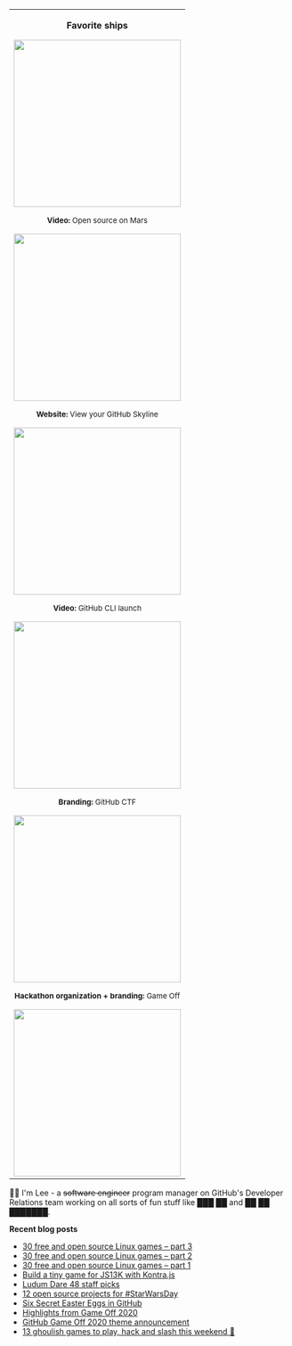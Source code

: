 <table align="right" >
  <tr>
    <td>
    <center>
      <div align="center">
        <p><strong>Favorite ships</strong></p>
        <a href="https://twitter.com/github/status/1384130507898720262"><img width="300" src="https://user-images.githubusercontent.com/121322/131424175-5150da6e-ccc7-4da3-b949-6654eec0b3dc.gif"></a>
        <p><sup><strong>Video:</strong> Open source on Mars</sup></p>
        <a href="https://twitter.com/search?q=skyline.github.com&src=typed_query"><img width="300" src="https://user-images.githubusercontent.com/121322/108665450-d0f52380-7489-11eb-832b-09b614c59f2a.gif"></a>
        <p><sup><strong>Website:</strong> View your GitHub Skyline</sup></p>  
        <a href="https://twitter.com/github/status/1306586113293729795"><img width="300" src="https://user-images.githubusercontent.com/121322/131424875-fc90b70b-7f4a-41b5-aca7-7165fc17ea9a.gif"></a>
        <p><sup><strong>Video:</strong> GitHub CLI launch</sup></p>
        <a href="https://twitter.com/github/status/1374087749234528260"><img width="300" src="https://github.blog/wp-content/uploads/2021/03/capture-the-flag-banner.gif"></a>  
        <p><sup><strong>Branding:</strong> GitHub CTF</sup></p>
        <a href="https://twitter.com/github/status/925824052274647040"><img width="300" src="https://user-images.githubusercontent.com/18125109/31239479-d554f29c-a9c2-11e7-8138-71483d537ca9.gif"></a>  
        <p><sup><strong>Hackathon organization + branding:</strong> Game Off</sup></p>
        <img src="gitris.gif" width="300">
      </div>
    </center>
    </td>
  </tr>
</table>

<p>👋🏻 I'm Lee - a <strike>software engineer</strike> program manager on GitHub's Developer Relations team working on all sorts of fun stuff like ███ ██ and ██ ██ ███████.</p>

<strong>Recent blog posts</strong>

<!-- BLOG-POST-LIST:START -->
- [30 free and open source Linux games – part 3](https://github.blog/2021-08-27-30-free-and-open-source-linux-games-part-3/)
- [30 free and open source Linux games – part 2](https://github.blog/2021-08-26-30-free-and-open-source-linux-games-part-2/)
- [30 free and open source Linux games – part 1](https://github.blog/2021-08-25-30-free-and-open-source-linux-games-part-1/)
- [Build a tiny game for JS13K with Kontra.js](https://dev.to/github/build-a-tiny-game-for-js13k-with-kontra-js-8pb)
- [Ludum Dare 48 staff picks](https://github.blog/2021-05-19-ludum-dare-48-staff-picks/)
- [12 open source projects for #StarWarsDay](https://dev.to/leereilly/may-the-fourth-be-with-you-4hje)
- [Six Secret Easter Eggs in GitHub](https://dev.to/github/six-secret-easter-eggs-in-github-2j17)
- [Highlights from Game Off 2020](https://github.blog/2020-12-23-highlights-from-game-off-2020/)
- [GitHub Game Off 2020 theme announcement](https://github.blog/2020-11-01-github-game-off-2020-theme-announcement/)
- [13 ghoulish games to play, hack and slash this weekend 👻](https://github.blog/2020-10-30-13-ghoulish-games-to-play-hack-and-slash-this-weekend/)
<!-- BLOG-POST-LIST:END -->
